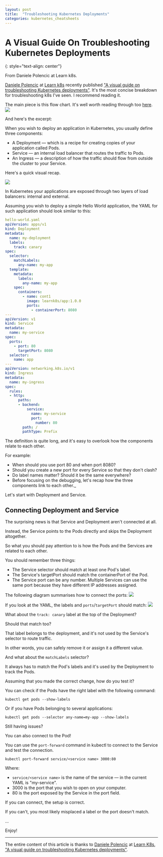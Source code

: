 ```yaml
---
layout: post
title:  "Troubleshooting Kubernetes Deployments"
categories: kubernetes_cheatsheets
---
```


# A Visual Guide On Troubleshooting Kubernetes Deployments
{: style="text-align: center"}

From Daniele Polencic at Learn k8s.

[Daniele Polencic](https://www.linkedin.com/in/danielepolencic/) at [Learn k8s](https://learnk8s.io/) recently published ["A visual guide on troubleshooting Kubernetes deployments"](https://learnk8s.io/troubleshooting-deployments).
It's the most concise breakdown for troubleshooting k8s I've seen. I recommend reading it. 

The main piece is this flow chart. It's well worth reading through too [here](https://learnk8s.io/troubleshooting-deployments).
![](https://learnk8s.io/a/fae60444184ca7bd8c3698d866c24617.png)

And here's the excerpt:

When you wish to deploy an application in Kubernetes, you usually define three components:

* A Deployment — which is a recipe for creating copies of your application called Pods.
* Service — an internal load balancer that routes the traffic to Pods.
* An Ingress — a description of how the traffic should flow from outside the cluster to your Service.

Here's a quick visual recap.

![](https://learnk8s.io/a/92543837cbecdd1189ee0a6d68fa9434.svg)

In Kubernetes your applications are exposed through two layers of load balancers: internal and external.

Assuming you wish to deploy a simple Hello World application, the YAML for such application should look similar to this:

```yaml
hello-world.yaml
apiVersion: apps/v1
kind: Deployment
metadata:
  name: my-deployment
  labels:
    track: canary
spec:
  selector:
    matchLabels:
      any-name: my-app
  template:
    metadata:
      labels:
        any-name: my-app
    spec:
      containers:
        - name: cont1
          image: learnk8s/app:1.0.0
          ports:
            - containerPort: 8080
---
apiVersion: v1
kind: Service
metadata:
  name: my-service
spec:
  ports:
    - port: 80
      targetPort: 8080
  selector:
    name: app
---
apiVersion: networking.k8s.io/v1
kind: Ingress
metadata:
  name: my-ingress
spec:
  rules:
  - http:
      paths:
      - backend:
          service:
            name: my-service
            port:
              number: 80
        path: /
        pathType: Prefix
```


The definition is quite long, and it's easy to overlook how the components relate to each other.

For example:

* When should you use port 80 and when port 8080?
* Should you create a new port for every Service so that they don't clash?
* Do label names matter? Should it be the same everywhere?
* Before focusing on the debugging, let's recap how the three components link to each other._

Let's start with Deployment and Service.

## Connecting Deployment and Service
The surprising news is that Service and Deployment aren't connected at all.

Instead, the Service points to the Pods directly and skips the Deployment altogether.

So what you should pay attention to is how the Pods and the Services are related to each other.

You should remember three things:

* The Service selector should match at least one Pod's label.
* The Service's targetPort should match the containerPort of the Pod.
* The Service port can be any number. Multiple Services can use the same port because they have different IP addresses assigned.

The following diagram summarises how to connect the ports:
![](/assets/k8s-1.jpg)

If you look at the YAML, the labels and `ports`/`targetPort` should match:
![](/assets/k8s-2.kpg)

What about the `track: canary` label at the top of the Deployment?

Should that match too?

That label belongs to the deployment, and it's not used by the Service's selector to route traffic.

In other words, you can safely remove it or assign it a different value.

And what about the `matchLabels` selector?

It always has to match the Pod's labels and it's used by the Deployment to track the Pods.

Assuming that you made the correct change, how do you test it?

You can check if the Pods have the right label with the following command:
```
kubectl get pods --show-labels
```
Or if you have Pods belonging to several applications:
```
kubectl get pods --selector any-name=my-app --show-labels
```
Still having issues?

You can also connect to the Pod!

You can use the `port-forward` command in kubectl to connect to the Service and test the connection.

```
kubectl port-forward service/<service name> 3000:80
```
Where:

* `service/<service name>` is the name of the service — in the current YAML is "my-service".
* 3000 is the port that you wish to open on your computer.
* 80 is the port exposed by the Service in the port field.

If you can connect, the setup is correct.

If you can't, you most likely misplaced a label or the port doesn't match.

...

Enjoy!

---

The entire content of this article is thanks to [Daniele Polencic](https://www.linkedin.com/in/danielepolencic/) at [Learn K8s](https://learnk8s.io/), ["A visual guide on troubleshooting Kubernetes deployments"](https://learnk8s.io/troubleshooting-deployments).
